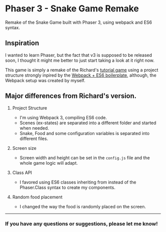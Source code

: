 # Phaser 3 - Snake Game Remake
Remake of the Snake Game built with Phaser 3, using webpack and ES6 syntax.

## Inspiration
I wanted to learn Phaser, but the fact that v3 is supposed to be released soon, I thought it might me better to just start taking a look at it right now.

This game is simply a remake of the Richard's [tutorial game](https://phaser.io/phaser3/devlog/85) using a project structure strongly inpired by the [Webpack + ES6 boilerplate](https://github.com/lean/phaser-es6-webpack), although, the Webpack setup was created by myself.

## Major differences from Richard's version.

1. Project Structure
    * I'm using Webpack 3, compiling ES6 code.
    * Scenes (ex-states) are separated into a different folder and started when needed.
    * Snake, Food and some configuration variables is separated into different files.
  
2. Screen size
    * Screen width and height can be set in the ```config.js``` file and the whole game logic will adapt.

3. Class API
    * I favored using ES6 classes inheriting from  instead of the Phaser.Class syntax to create my components.

4. Random food placement
    * I changed the way the food is randomly placed on the screen.
  
---
### If you have any questions or suggestions, please let me know!
